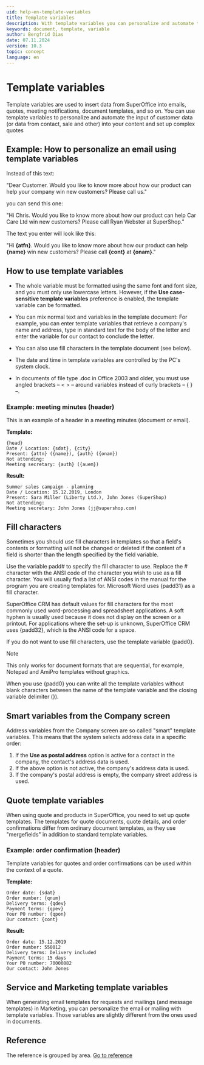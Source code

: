 ```yaml
---
uid: help-en-template-variables
title: Template variables
description: With template variables you can personalize and automate the input of customer data.
keywords: document, template, variable
author: Bergfrid Dias
date: 07.11.2024
version: 10.3
topic: concept
language: en
---
```


# Template variables

Template variables are used to insert data from SuperOffice into emails, quotes, meeting notifications, document templates, and so on. You can use template variables to personalize and automate the input of customer data (or data from contact, sale and other) into your content and set up complex quotes

## Example: How to personalize an email using template variables

Instead of this text:

"Dear Customer. Would you like to know more about how our product can help your company win new customers? Please call us."

you can send this one:

"Hi Chris. Would you like to know more about how our product can help Car Care Ltd win new customers? Please call Ryan Webster at SuperShop."

The text you enter will look like this:

"Hi **{atfn}**. Would you like to know more about how our product can help **{name}** win new customers? Please call **{cont}** at **{onam}**."

## How to use template variables

* The whole variable must be formatted using the same font and font size, and you must only use lowercase letters. However, if the **Use case-sensitive template variables** preference is enabled, the template variable can be formatted.

* You can mix normal text and variables in the template document: For example, you can enter template variables that retrieve a company's name and address, type in standard text for the body of the letter and enter the variable for our contact to conclude the letter.

* You can also use fill characters in the template document (see below).

* The date and time in template variables are controlled by the PC's system clock.

* In documents of file type .doc in Office 2003 and older, you must use angled brackets – &lt; &gt; – around variables instead of curly brackets – { } –.

### Example: meeting minutes (header)

This is an example of a header in a meeting minutes (document or email).

**Template:**

```text
{head}
Date / Location: {sdat}, {city}
Present: {attn} ({name}), {auth} ({onam})
Not attending:
Meeting secretary: {auth} ({auem})
```

**Result:**

```text
Summer sales campaign - planning
Date / Location: 15.12.2019, London
Present: Sara Miller (Liberty Ltd.), John Jones (SuperShop)
Not attending:
Meeting secretary: John Jones (jj@supershop.com)
```

## Fill characters

Sometimes you should use fill characters in templates so that a field's contents or formatting will not be changed or deleted if the content of a field is shorter than the length specified by the field variable.

Use the variable padd# to specify the fill character to use. Replace the \# character with the ANSI code of the character you wish to use as a fill character. You will usually find a list of ANSI codes in the manual for the program you are creating templates for. Microsoft Word uses {padd31} as a fill character.

SuperOffice CRM has default values for fill characters for the most commonly used word-processing and spreadsheet applications. A soft hyphen is usually used because it does not display on the screen or a printout. For applications where the set-up is unknown, SuperOffice CRM uses {padd32}, which is the ANSI code for a space.

If you do not want to use fill characters, use the template variable {padd0}.

> [!NOTE]
> This only works for document formats that are sequential, for example, Notepad and AmiPro templates without graphics.

When you use {padd0} you can write all the template variables without blank characters between the name of the template variable and the closing variable delimiter (}).

## Smart variables from the Company screen

Address variables from the Company screen are so called "smart" template variables. This means that the system selects address data in a specific order:

1. If the **Use as postal address** option is active for a contact in the company, the contact's address data is used.
2. If the above option is not active, the company's address data is used.
3. If the company's postal address is empty, the company street address is used.

## Quote template variables

When using quote and products in SuperOffice, you need to set up quote templates. The templates for quote documents, quote details, and order confirmations differ from ordinary document templates, as they use "mergefields" in addition to standard template variables.

### Example: order confirmation (header)

Template variables for quotes and order confirmations can be used within the context of a quote.

**Template:**

```text
Order date: {sdat}
Order number: {qnum}
Delivery terms: {qdev}
Payment terms: {qpev}
Your PO number: {qpon}
Our contact: {cont}
```

**Result:**

```text
Order date: 15.12.2019
Order number: 550012
Delivery terms: Delivery included
Payment terms: 15 days
Your PO number: 70000882
Our contact: John Jones
```

## Service and Marketing template variables

When generating email templates for requests and mailings (and message templates) in Marketing, you can personalize the email or mailing with template variables. Those variables are slightly different from the ones used in documents.

## Reference

The reference is grouped by area. [Go to reference][1]

<!-- Referenced links -->
[1]: ../../../document/templates/variables/index.md

<!-- Referenced images -->
